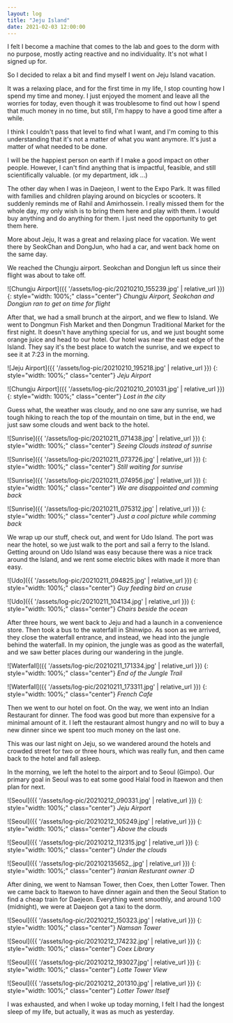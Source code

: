 ```yaml
---
layout: log
title: "Jeju Island"
date: 2021-02-03 12:00:00
---
```


I felt I become a machine that comes to the lab and goes to the dorm with no purpose, mostly acting reactive and no individuality. It's not what I signed up for. 

So I decided to relax a bit and find myself I went on Jeju Island vacation.

It was a relaxing place, and for the first time in my life, I stop counting how I spend my time and money.
I just enjoyed the moment and leave all the worries for today, even though it was troublesome to find out how I spend that much money in no time, but still,
I'm happy to have a good time after a while.

I think I couldn't pass that level to find what I want, and I'm coming to this understanding that it's not a matter of what you want anymore. 
It's just a matter of what needed to be done. 

I will be the happiest person on earth if I make a good impact on other people. 
However, I can't find anything that is impactful, feasible, and still scientifically valuable. (or my department, idk ...)


The other day when I was in Daejeon, I went to the Expo Park. 
It was filled with families and children playing around on bicycles or scooters.
It suddenly reminds me of Rahil and Amirhossein. 
I really missed them for the whole day, my only wish is to bring them here and play with them. 
I would buy anything and do anything for them. I just need the opportunity to get them here.

More about Jeju, It was a great and relaxing place for vacation. 
We went there by SeokChan and DongJun, who had a car, and went back home on the same day.

We reached the Chungju airport. Seokchan and Dongjun left us since their flight was about to take off.

![Chungju Airport]({{ '/assets/log-pic/20210210_155239.jpg' | relative_url }})
{: style="width: 100%;" class="center"}
*Chungju Airport, Seokchan and Dongjun ran to get on time for flight*

After that, we had a small brunch at the airport, and we flew to Island.
We went to Dongmun Fish Market and then Dongmun Traditional Market for the first night. 
It doesn't have anything special for us, and we just bought some orange juice and head to our hotel. 
Our hotel was near the east edge of the Island. They say it's the best place to watch the sunrise, and we expect to see it at 7:23 in the morning.

![Jeju Airport]({{ '/assets/log-pic/20210210_195218.jpg' | relative_url }})
{: style="width: 100%;" class="center"}
*Jeju Airport*

![Chungju Airport]({{ '/assets/log-pic/20210210_201031.jpg' | relative_url }})
{: style="width: 100%;" class="center"}
*Lost in the city*

Guess what, the weather was cloudy, and no one saw any sunrise, 
we had tough hiking to reach the top of the mountain on time, but in the end, 
we just saw some clouds and went back to the hotel. 

![Sunrise]({{ '/assets/log-pic/20210211_071438.jpg' | relative_url }})
{: style="width: 100%;" class="center"}
*Seeing Clouds instead of sunrise*

![Sunrise]({{ '/assets/log-pic/20210211_073726.jpg' | relative_url }})
{: style="width: 100%;" class="center"}
*Still waiting for sunrise*

![Sunrise]({{ '/assets/log-pic/20210211_074956.jpg' | relative_url }})
{: style="width: 100%;" class="center"}
*We are disappointed and comming back*

![Sunrise]({{ '/assets/log-pic/20210211_075312.jpg' | relative_url }})
{: style="width: 100%;" class="center"}
*Just a cool picture while comming back*

We wrap up our stuff, check out, and went for Udo Island.
The port was near the hotel, so we just walk to the port and sail a ferry to the Island.
Getting around on Udo Island was easy because there was a nice track around the Island,
and we rent some electric bikes with made it more than easy.

![Udo]({{ '/assets/log-pic/20210211_094825.jpg' | relative_url }})
{: style="width: 100%;" class="center"}
*Guy feeding bird on cruse*

![Udo]({{ '/assets/log-pic/20210211_104134.jpg' | relative_url }})
{: style="width: 100%;" class="center"}
*Chairs beside the ocean*

After three hours, we went back to Jeju and had a launch in a convenience store. 
Then took a bus to the waterfall in Shinwipo. 
As soon as we arrived, they close the waterfall entrance, and instead, we head into the jungle behind the waterfall. 
In my opinion, the jungle was as good as the waterfall, and we saw better places during our wandering in the jungle.

![Waterfall]({{ '/assets/log-pic/20210211_171334.jpg' | relative_url }})
{: style="width: 100%;" class="center"}
*End of the Jungle Trail*

![Waterfall]({{ '/assets/log-pic/20210211_173311.jpg' | relative_url }})
{: style="width: 100%;" class="center"}
*French Cafe*

Then we went to our hotel on foot.
On the way, we went into an Indian Restaurant for dinner. 
The food was good but more than expensive for a minimal amount of it. 
I left the restaurant almost hungry and no will to buy a new dinner since we spent too much money on the last one.

This was our last night on Jeju, so we wandered around the hotels and crowded street for two or three hours, 
which was really fun, and then came back to the hotel and fall asleep.


In the morning, we left the hotel to the airport and to Seoul (Gimpo).
Our primary goal in Seoul was to eat some good Halal food in Itaewon and then plan for next. 


![Seoul]({{ '/assets/log-pic/20210212_090331.jpg' | relative_url }})
{: style="width: 100%;" class="center"}
*Jeju Airport*

![Seoul]({{ '/assets/log-pic/20210212_105249.jpg' | relative_url }})
{: style="width: 100%;" class="center"}
*Above the clouds*

![Seoul]({{ '/assets/log-pic/20210212_112315.jpg' | relative_url }})
{: style="width: 100%;" class="center"}
*Under the clouds*

![Seoul]({{ '/assets/log-pic/202102135652_.jpg' | relative_url }})
{: style="width: 100%;" class="center"}
*Iranian Resturant owner :D*

After dining, we went to Namsan Tower, then Coex, then Lotter Tower. 
Then we came back to Itaewon to have dinner again and then the Seoul Station to find a cheap train for Daejeon. 
Everything went smoothly, and around 1:00 (midnight), we were at Daejeon got a taxi to the dorm. 

![Seoul]({{ '/assets/log-pic/20210212_150323.jpg' | relative_url }})
{: style="width: 100%;" class="center"}
*Namsan Tower*

![Seoul]({{ '/assets/log-pic/20210212_174232.jpg' | relative_url }})
{: style="width: 100%;" class="center"}
*Coex Library*

![Seoul]({{ '/assets/log-pic/20210212_193027.jpg' | relative_url }})
{: style="width: 100%;" class="center"}
*Lotte Tower View*

![Seoul]({{ '/assets/log-pic/20210212_201310.jpg' | relative_url }})
{: style="width: 100%;" class="center"}
*Lotter Tower Itself*

I was exhausted, and when I woke up today morning, I felt I had the longest sleep of my life, but actually, it was as much as yesterday.
